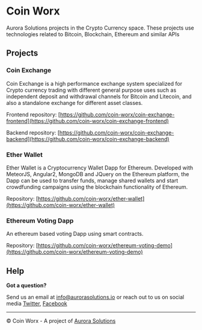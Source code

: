 # Coin Worx
Aurora Solutions projects in the Crypto Currency space. These projects use technologies related to Bitcoin, Blockchain, Ethereum and similar APIs

## Projects

### Coin Exchange
Coin Exchange is a high performance exchange system specialized for Crypto currency trading with different general purpose uses such as independent deposit and withdrawal channels for Bitcoin and Litecoin, and also a standalone exchange for different asset classes.

Frontend repository: [https://github.com/coin-worx/coin-exchange-frontend](https://github.com/coin-worx/coin-exchange-frontend)

Backend repository: [https://github.com/coin-worx/coin-exchange-backend](https://github.com/coin-worx/coin-exchange-backend)

### Ether Wallet
Ether Wallet is a Cryptocurrency Wallet Dapp for Ethereum. Developed with MeteorJS, Angular2, MongoDB and JQuery on the Ethereum platform, the Dapp can be used to transfer funds, manage shared wallets and start crowdfunding campaigns using the blockchain functionality of Ethereum.

Repository: [https://github.com/coin-worx/ether-wallet](https://github.com/coin-worx/ether-wallet)

### Ethereum Voting Dapp
An ethereum based voting Dapp using smart contracts.

Repository: [https://github.com/coin-worx/ethereum-voting-demo](https://github.com/coin-worx/ethereum-voting-demo)

## Help

**Got a question?** 

Send us an email at [info@aurorasolutions.io](mailto:info@aurorasolutions.io) or reach out to us on social media [Twitter](https://twitter.com/aurora__sol?lang=en), [Facebook](https://www.facebook.com/AuroraSolutions/)

---
© Coin Worx - A project of [Aurora Solutions](https://aurorasolutions.io/)
